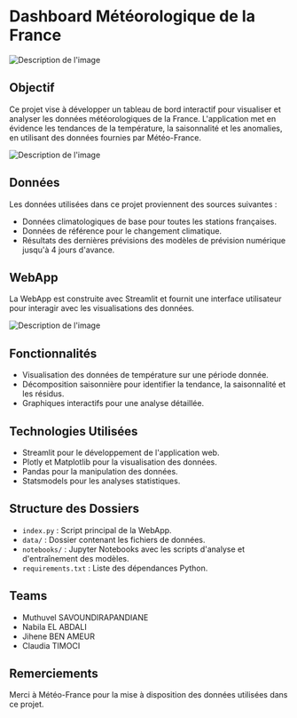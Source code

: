 # Dashboard Météorologique de la France

![Description de l'image](https://github.com/Muthuvel15/Projet-IA-Prediction_meteo_France/blob/main/image/OIG4.jpeg)

## Objectif

Ce projet vise à développer un tableau de bord interactif pour visualiser et analyser les données météorologiques de la France. L'application met en évidence les tendances de la température, la saisonnalité et les anomalies, en utilisant des données fournies par Météo-France.


![Description de l'image](https://github.com/Muthuvel15/Projet-IA-Prediction_meteo_France/blob/main/image/1edf1440dea40f25.png)

## Données

Les données utilisées dans ce projet proviennent des sources suivantes :
- Données climatologiques de base pour toutes les stations françaises.
- Données de référence pour le changement climatique.
- Résultats des dernières prévisions des modèles de prévision numérique jusqu'à 4 jours d'avance.

## WebApp

La WebApp est construite avec Streamlit et fournit une interface utilisateur pour interagir avec les visualisations des données.


![Description de l'image](https://github.com/Muthuvel15/Projet-IA-Prediction_meteo_France/blob/main/image/2024-03-29_17h23_43.png)

## Fonctionnalités

- Visualisation des données de température sur une période donnée.
- Décomposition saisonnière pour identifier la tendance, la saisonnalité et les résidus.
- Graphiques interactifs pour une analyse détaillée.

## Technologies Utilisées

- Streamlit pour le développement de l'application web.
- Plotly et Matplotlib pour la visualisation des données.
- Pandas pour la manipulation des données.
- Statsmodels pour les analyses statistiques.

## Structure des Dossiers

- `index.py` : Script principal de la WebApp.
- `data/` : Dossier contenant les fichiers de données.
- `notebooks/` : Jupyter Notebooks avec les scripts d'analyse et d'entraînement des modèles.
- `requirements.txt` : Liste des dépendances Python.

## Teams

- Muthuvel SAVOUNDIRAPANDIANE
- Nabila EL ABDALI
- Jihene BEN AMEUR
- Claudia TIMOCI

## Remerciements

Merci à Météo-France pour la mise à disposition des données utilisées dans ce projet.

